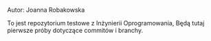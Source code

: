 Autor: Joanna Robakowska


To jest repozytorium testowe z Inżynierii Oprogramowania,
Będą tutaj pierwsze próby dotyczące commitów i branchy.
